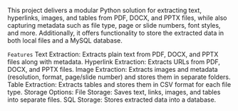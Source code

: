 This project delivers a modular Python solution for extracting text, hyperlinks, images, and tables from PDF, DOCX, and PPTX files, while also capturing metadata such as file type, page or slide numbers, font styles, and more. Additionally, it offers functionality to store the extracted data in both local files and a MySQL database.

`Features`
Text Extraction: Extracts plain text from PDF, DOCX, and PPTX files along with metadata.
Hyperlink Extraction: Extracts URLs from PDF, DOCX, and PPTX files.
Image Extraction: Extracts images and metadata (resolution, format, page/slide number) and stores them in separate folders.
Table Extraction: Extracts tables and stores them in CSV format for each file type.
Storage Options:
File Storage: Saves text, links, images, and tables into separate files.
SQL Storage: Stores extracted data into a database.
